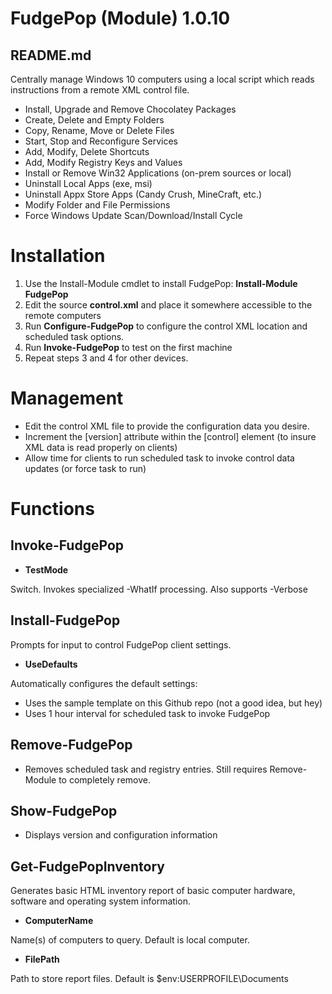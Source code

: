 # FudgePop (Module) 1.0.10
## README.md

Centrally manage Windows 10 computers using a local script which reads instructions from a remote XML control file.

* Install, Upgrade and Remove Chocolatey Packages
* Create, Delete and Empty Folders
* Copy, Rename, Move or Delete Files
* Start, Stop and Reconfigure Services
* Add, Modify, Delete Shortcuts
* Add, Modify Registry Keys and Values
* Install or Remove Win32 Applications (on-prem sources or local)
* Uninstall Local Apps (exe, msi)
* Uninstall Appx Store Apps (Candy Crush, MineCraft, etc.)
* Modify Folder and File Permissions
* Force Windows Update Scan/Download/Install Cycle

# Installation

  1. Use the Install-Module cmdlet to install FudgePop: **Install-Module FudgePop**
  2. Edit the source **control.xml** and place it somewhere accessible to the remote computers
  3. Run **Configure-FudgePop** to configure the control XML location and scheduled task options.
  4. Run **Invoke-FudgePop** to test on the first machine
  5. Repeat steps 3 and 4 for other devices.

# Management

  * Edit the control XML file to provide the configuration data you desire.
  * Increment the [version] attribute within the [control] element (to insure XML data is read properly on clients)
  * Allow time for clients to run scheduled task to invoke control data updates (or force task to run)
  
# Functions

## Invoke-FudgePop

  * **TestMode**

  Switch. Invokes specialized -WhatIf processing.  Also supports -Verbose

## Install-FudgePop

  Prompts for input to control FudgePop client settings.
  
  * **UseDefaults**
  
  Automatically configures the default settings: 
  * Uses the sample template on this Github repo (not a good idea, but hey)
  * Uses 1 hour interval for scheduled task to invoke FudgePop

## Remove-FudgePop

  * Removes scheduled task and registry entries.  Still requires Remove-Module to completely remove.

## Show-FudgePop

  * Displays version and configuration information

## Get-FudgePopInventory

Generates basic HTML inventory report of basic computer hardware, software and operating system information.

  * **ComputerName**
  
Name(s) of computers to query. Default is local computer.
  
  * **FilePath**
  
  Path to store report files.  Default is $env:USERPROFILE\Documents
